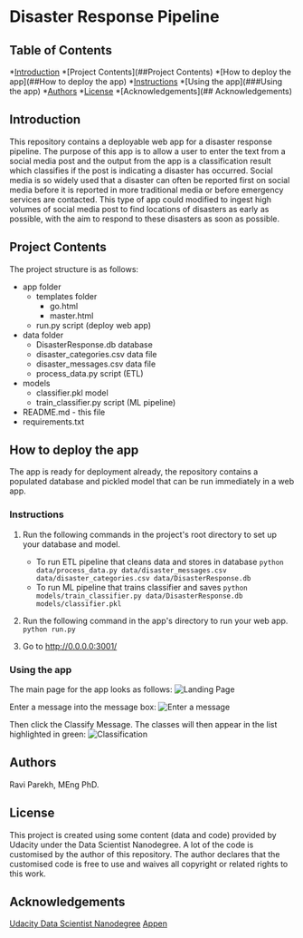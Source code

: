 # Disaster Response Pipeline

## Table of Contents 
*[Introduction](##Introduction)
*[Project Contents](##Project Contents)
*[How to deploy the app](##How to deploy the app)
	*[Instructions](###Instructions)
*[Using the app](###Using the app)
*[Authors](##Authors)
*[License](##License)
*[Acknowledgements](## Acknowledgements)

## Introduction 
This repository contains a deployable web app for a disaster response pipeline. The purpose of this app is to allow a user to enter the text from a social media post and the output from the app is a classification result which classifies if the post is indicating a disaster has occurred. 
Social media is so widely used that a disaster can often be reported first on social media before it is reported in more traditional media or before emergency services are contacted. This type of app could modified to ingest high volumes of social media post to find locations of disasters as early as possible, with the aim to respond to these disasters as soon as possible. 

## Project Contents
The project structure is as follows:
* app folder
	* templates folder
		* go.html
		* master.html
	* run.py script (deploy web app)
* data folder
	* DisasterResponse.db database
	* disaster_categories.csv data file
	* disaster_messages.csv data file
	* process_data.py script (ETL)
* models
	* classifier.pkl model
	* train_classifier.py script (ML pipeline)
* README.md - this file
* requirements.txt 

## How to deploy the app
The app is ready for deployment already, the repository contains a populated database and pickled model that can be run immediately in a web app. 

### Instructions
1. Run the following commands in the project's root directory to set up your database and model.

    - To run ETL pipeline that cleans data and stores in database
        `python data/process_data.py data/disaster_messages.csv data/disaster_categories.csv data/DisasterResponse.db`
    - To run ML pipeline that trains classifier and saves
        `python models/train_classifier.py data/DisasterResponse.db models/classifier.pkl`

2. Run the following command in the app's directory to run your web app.
    `python run.py`

3. Go to http://0.0.0.0:3001/

### Using the app
The main page for the app looks as follows:
![Landing Page](https://github.com/ravp90/DisasterResponsePipeline/tree/main/screenshots/LandingPage.PNG)

Enter a message into the message box:
![Enter a message](https://github.com/ravp90/DisasterResponsePipeline/tree/main/screenshots/EnterAMessage.PNG)

Then click the Classify Message. The classes will then appear in the list highlighted in green:
![Classification](https://github.com/ravp90/DisasterResponsePipeline/tree/main/screenshots/Classification.PNG)

## Authors
Ravi Parekh, MEng PhD. 

## License
This project is created using some content (data and code) provided by Udacity under the Data Scientist Nanodegree. A lot of the code is customised by the author of this repository. The author declares that the customised code is free to use and waives all copyright or related rights to this work. 

## Acknowledgements
[Udacity Data Scientist Nanodegree](https://www.udacity.com/course/data-scientist-nanodegree--nd025)
[Appen](https://appen.com/)
